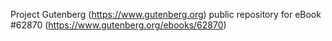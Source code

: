 Project Gutenberg (https://www.gutenberg.org) public repository for
eBook #62870 (https://www.gutenberg.org/ebooks/62870)
